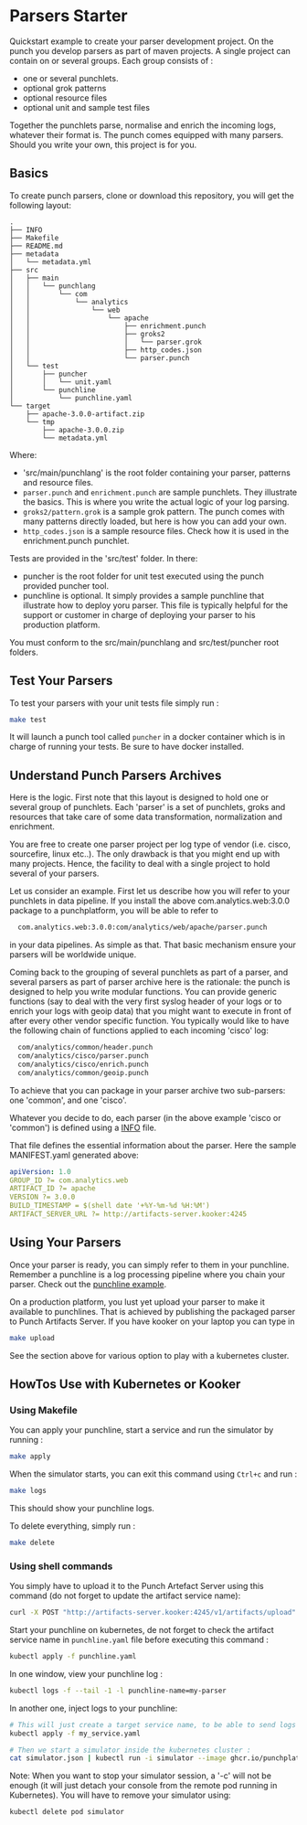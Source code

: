# Parsers Starter

Quickstart example to create your parser development project. On the punch you develop parsers as part of maven
projects. A single project can contain on or several groups. Each group consists of :

* one or several punchlets.
* optional grok patterns
* optional resource files
* optional unit and sample test files

Together the punchlets parse, normalise and enrich the incoming logs, whatever their format is. The punch comes equipped
with many parsers. Should you write your own, this project is for you.

## Basics

To create punch parsers, clone or download this repository, you will get the following layout:

```
.
├── INFO
├── Makefile
├── README.md
├── metadata
│   └── metadata.yml
├── src
│   ├── main
│   │   └── punchlang
│   │       └── com
│   │           └── analytics
│   │               └── web
│   │                   └── apache
│   │                       ├── enrichment.punch
│   │                       ├── groks2
│   │                       │   └── parser.grok
│   │                       ├── http_codes.json
│   │                       └── parser.punch
│   └── test
│       ├── puncher
│       │   └── unit.yaml
│       └── punchline
│           └── punchline.yaml
└── target
    ├── apache-3.0.0-artifact.zip
    └── tmp
        ├── apache-3.0.0.zip
        └── metadata.yml
```

Where:

* 'src/main/punchlang' is the root folder containing your parser, patterns and resource files. 
* `parser.punch` and `enrichment.punch` are sample punchlets. They illustrate the basics. This is where you
  write the actual logic of your log parsing.
* `groks2/pattern.grok` is a sample grok pattern. The punch comes with many patterns directly loaded, but here is how you
  can add your own.
* `http_codes.json` is a sample resource files. Check how it is used in the enrichment.punch punchlet.

Tests are provided in the 'src/test' folder. In there:
* puncher is the root folder for unit test executed using the punch provided puncher tool.
* punchline is optional. It simply provides a sample punchline that illustrate how to deploy yoru parser. This file is typically helpful for the support or customer in charge of deploying your parser to his production platform.

You must conform to the src/main/punchlang and src/test/puncher root folders. 

## Test Your Parsers

To test your parsers with your unit tests file simply run :
```sh
make test
```

It will launch a punch tool called `puncher` in a docker container which is in charge of running your tests. Be sure to
have docker installed.

## Understand Punch Parsers Archives

Here is the logic. First note that this layout is designed to hold one or several group of punchlets. Each 'parser' is a
set of punchlets, groks and resources that take care of some data transformation, normalization and enrichment.

You are free to create one parser project per log type of vendor (i.e. cisco, sourcefire, linux etc..). The only
drawback is that you might end up with many projects. Hence, the facility to deal with a single project to hold several
of your parsers.

Let us consider an example. First let us describe how you will refer to your punchlets in data pipeline. If you install
the above com.analytics.web:3.0.0 package to a punchplatform, you will be able to refer to

```sh
  com.analytics.web:3.0.0:com/analytics/web/apache/parser.punch
```

in your data pipelines. As simple as that. That basic mechanism ensure your parsers will be worldwide unique.

Coming back to the grouping of several punchlets as part of a parser, and several parsers as part of parser archive here
is the rationale: the punch is designed to help you write modular functions. You can provide generic functions (say to
deal with the very first syslog header of your logs or to enrich your logs with geoip data)
that you might want to execute in front of after every other vendor specific function. You typically would like to have
the following chain of functions applied to each incoming 'cisco' log:

```sh
  com/analytics/common/header.punch
  com/analytics/cisco/parser.punch
  com/analytics/cisco/enrich.punch
  com/analytics/common/geoip.punch
```

To achieve that you can package in your parser archive two sub-parsers: one 'common', and one 'cisco'.

Whatever you decide to do, each parser (in the above example  'cisco or 'common')
is defined using a [INFO](./INFO) file.

That file defines the essential information about the parser. Here the sample MANIFEST.yaml generated above:

```yaml
apiVersion: 1.0
GROUP_ID ?= com.analytics.web
ARTIFACT_ID ?= apache
VERSION ?= 3.0.0
BUILD_TIMESTAMP = $(shell date '+%Y-%m-%d %H:%M')
ARTIFACT_SERVER_URL ?= http://artifacts-server.kooker:4245
```

## Using Your Parsers

Once your parser is ready, you can simply refer to them in your punchline. Remember a punchline is a log processing pipeline where you chain your parser. Check out the [punchline example](src/test/punchline/punchline.yaml).

On a production platform, you lust yet upload your parser to make it available to punchlines. That is achieved by publishing the packaged parser to Punch Artifacts Server. If you have kooker on your laptop you can type in

```sh
make upload
```

See the section above for various option to play with a kubernetes cluster. 

## HowTos Use with Kubernetes or Kooker

### Using Makefile

You can apply your punchline, start a service and run the simulator by running :
```sh
make apply
```

When the simulator starts, you can exit this command using `Ctrl+c` and run :
```sh
make logs
```

This should show your punchline logs.

To delete everything, simply run :
```sh
make delete
```

### Using shell commands

You simply have to upload it to the Punch Artefact Server using this command (do not forget to update the artifact
service name):

```sh
curl -X POST "http://artifacts-server.kooker:4245/v1/artifacts/upload" -F artifact=@target/parsers-1.0.0-artifact.zip -F override=true
```

Start your punchline on kubernetes, de not forget to check the artifact service name in `punchline.yaml` file before
executing this command :

```sh
kubectl apply -f punchline.yaml
```

In one window, view your punchline log :

```sh
kubectl logs -f --tail -1 -l punchline-name=my-parser
```

In another one, inject logs to your punchline:

```sh
# This will just create a target service name, to be able to send logs to our punchline
kubectl apply -f my_service.yaml  

# Then we start a simulator inside the kubernetes cluster :
cat simulator.json | kubectl run -i simulator --image ghcr.io/punchplatform/simulator:8.1-dev -- -c - --host my-parser-input.default
```

Note: When you want to stop your simulator session, a '<ctrl>-c' will not be enough (it will just detach your console
from the remote pod running in Kubernetes). You will have to remove your simulator using:
```sh
kubectl delete pod simulator
```


